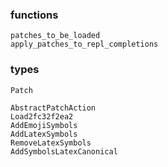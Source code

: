 ### functions
```@docs
patches_to_be_loaded
apply_patches_to_repl_completions
```

### types
```@docs
Patch
```

```@docs
AbstractPatchAction
Load2fc32f2ea2
AddEmojiSymbols
AddLatexSymbols
RemoveLatexSymbols
AddSymbolsLatexCanonical
```
